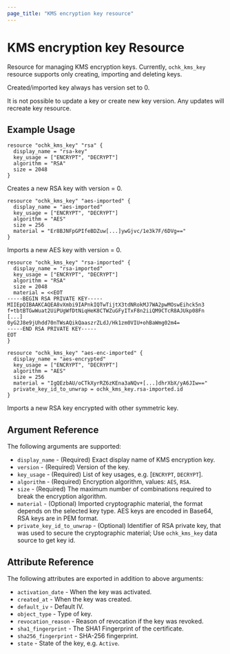 ```yaml
---
page_title: "KMS encryption key resource"
---
```


# KMS encryption key Resource

Resource for managing KMS encryption keys. Currently, `ochk_kms_key` resource supports only creating, importing and deleting keys.

Created/imported key always has version set to 0.

It is not possible to update a key or create new key version. Any updates will recreate key resource.
  
## Example Usage

```hcl
resource "ochk_kms_key" "rsa" {
  display_name = "rsa-key"
  key_usage = ["ENCRYPT", "DECRYPT"]
  algorithm = "RSA"
  size = 2048
}
```

Creates a new RSA key with version = 0. 

```hcl
resource "ochk_kms_key" "aes-imported" {
  display_name = "aes-imported"
  key_usage = ["ENCRYPT", "DECRYPT"]
  algorithm = "AES"
  size = 256
  material = "Er8BJNFpGPIfeBDZuw[...]ywGjvc/1e3k7F/6DVg=="
}
```

Imports a new AES key with version = 0.

```hcl
resource "ochk_kms_key" "rsa-imported" {
  display_name = "rsa-imported"
  key_usage = ["ENCRYPT", "DECRYPT"]
  algorithm = "RSA"
  size = 2048
  material = <<EOT
-----BEGIN RSA PRIVATE KEY-----
MIIEpQIBAAKCAQEA8vXmbi9IAPnkIQTwTijtX3tdNRokMJ7WA2pwMOswEihck5n3
f+tbtBTGwWuat2UiPUgWfDtNiqHeK8CTWZuGFyITxF8n2iiQM9CTcR8AJUkp08Fn
[...]
0yG2J8e9jUhdd70nTWsAQikQaaszrZLdJ/Hk1zm0VIU+ohBaWmg02m4=
-----END RSA PRIVATE KEY-----
EOT
}

resource "ochk_kms_key" "aes-enc-imported" {
  display_name = "aes-encrypted"
  key_usage = ["ENCRYPT", "DECRYPT"]
  algorithm = "AES"
  size = 256
  material = "IgQEzbAU/oCTkXyrRZ6zKEna3aNQv+[...]dhrXbX/yA6JIw=="
  private_key_id_to_unwrap = ochk_kms_key.rsa-imported.id
}

```

Imports a new RSA key encrypted with other symmetric key.

## Argument Reference

The following arguments are supported:

* `display_name` - (Required) Exact display name of KMS encryption key.
* `version` - (Required) Version of the key.
* `key_usage` - (Required) List of key usages, e.g. [`ENCRYPT`, `DECRYPT`].
* `algorithm` - (Required) Encryption algorithm, values: `AES`, `RSA`.
* `size` - (Required) The maximum number of combinations required to break the encryption algorithm.
* `material` - (Optional) Imported cryptographic material, the format depends on the selected key type. AES keys are encoded in Base64, RSA keys are in PEM format.
* `private_key_id_to_unwrap` - (Optional) Identifier of RSA private key, that was used to secure the cryptographic material; Use `ochk_kms_key` data source to get key id. 

## Attribute Reference

The following attributes are exported in addition to above arguments:
* `activation_date` - When the key was activated.
* `created_at` - When the key was created.
* `default_iv` - Default IV.
* `object_type` - Type of key.
* `revocation_reason` - Reason of revocation if the key was revoked.
* `sha1_fingerprint` - The SHA1 Fingerprint of the certificate.
* `sha256_fingerprint` - SHA-256 fingerprint.
* `state` - State of the key, e.g. `Active`.

   
 
